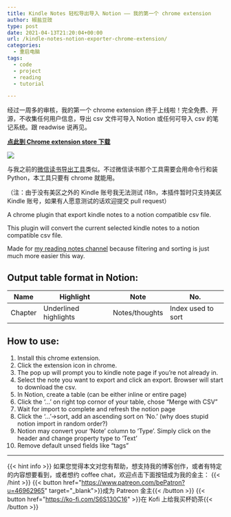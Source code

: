 ```yaml
---
title: Kindle Notes 轻松导出导入 Notion —— 我的第一个 chrome extension
author: 椒盐豆豉
type: post
date: 2021-04-13T21:20:04+00:00
url: /kindle-notes-notion-exporter-chrome-extension/
categories:
  - 重启电脑
tags:
  - code
  - project
  - reading
  - tutorial

---
```

经过一周多的审核，我的第一个 chrome extension 终于上线啦！完全免费、开源，不收集任何用户信息，导出 csv 文件可导入 Notion 或任何可导入 csv 的笔记系统。跟 readwise 说再见。

**[点此到 Chrome extension store 下载](https://chrome.google.com/webstore/detail/kindle-notes-exporter/ogdkdkhjpdgkaodokpammlabdaohebop)**

![](https://user-images.githubusercontent.com/5817602/113990452-53e9f780-9806-11eb-8d48-5471aaab27c6.png)

与我之前的[微信读书导出工具](../we-read-notion-exporter-script/)类似。不过微信读书那个工具需要会用命令行和装 Python，本工具只要有 chrome 就能用。

（注：由于没有美区之外的 Kindle 账号我无法测试 i18n，本插件暂时只支持美区 Kindle 账号，如果有人愿意测试的话欢迎提交 pull request）

A chrome plugin that export kindle notes to a notion compatible csv file.

This plugin will convert the current selected kindle notes to a notion compatible csv file.

Made for [my reading notes channel](https://t.me/mtfront) because filtering and sorting is just much more easier this way.

## **Output table format in Notion:**

| Name | Highlight | Note | No. |
| --- | --- | --- | --- |
| Chapter | Underlined highlights | Notes/thoughts | Index used to sort |

## **How to use:**

1. Install this chrome extension.
2. Click the extension icon in chrome.
3. The pop up will prompt you to kindle note page if you’re not already in.
4. Select the note you want to export and click an export. Browser will start to download the csv.
5. In Notion, create a table (can be either inline or entire page)
6. Click the ‘…’ on right top cornor of your table, chose “Merge with CSV”
7. Wait for import to complete and refresh the notion page
8. Click the ‘…’->sort, add an ascending sort on ‘No.’ (why does stupid notion import in random order?)
9. Notion may convert your ‘Note’ column to ‘Type’. Simply click on the header and change property type to ‘Text’
10. Remove default unsed fields like “tags”

---
{{< hint info >}}
如果您觉得本文对您有帮助，想支持我的博客创作，或者有特定的内容想要看到，或者想约 coffee chat，欢迎点击下面按钮成为我的金主：
{{< /hint >}}
{{< button href="https://www.patreon.com/bePatron?u=46962965" target="_blank">}}成为 Patreon 金主{{< /button >}}
{{< button href="https://ko-fi.com/S6S130C16" >}}在 Kofi 上给我买杯奶茶{{< /button >}}
